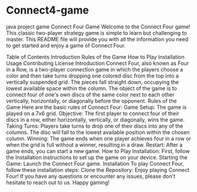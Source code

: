 # Connect4-game
java project  game 
Connect Four Game
Welcome to the Connect Four game! This classic two-player strategy game is simple to learn but challenging to master. This README file will provide you with all the information you need to get started and enjoy a game of Connect Four.

Table of Contents
Introduction
Rules of the Game
How to Play
Installation
Usage
Contributing
License
Introduction
Connect Four, also known as Four in a Row, is a two-player connection game in which the players choose a color and then take turns dropping one colored disc from the top into a vertically suspended grid. The pieces fall straight down, occupying the lowest available space within the column. The object of the game is to connect four of one's own discs of the same color next to each other vertically, horizontally, or diagonally before the opponent.
Rules of the Game
Here are the basic rules of Connect Four:
Game Setup: The game is played on a 7x6 grid.
Objective: The first player to connect four of their discs in a row, either horizontally, vertically, or diagonally, wins the game.
Taking Turns: Players take turns to drop one of their discs into any of the columns. The disc will fall to the lowest available position within the chosen column.
Winning: The game ends when one player achieves four in a row or when the grid is full without a winner, resulting in a draw.
Restart: After a game ends, you can start a new game.
How to Play
Installation: First, follow the Installation instructions to set up the game on your device.
Starting the Game: Launch the Connect Four game.
Installation
To play Connect Four, follow these installation steps:
Clone the Repository:
Enjoy playing Connect Four! If you have any questions or encounter any issues, please don't hesitate to reach out to us. Happy gaming!
